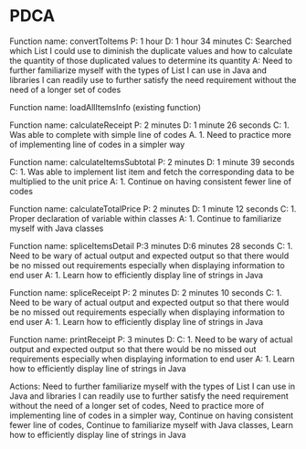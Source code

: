 # PDCA

Function name: convertToItems
P: 1 hour
D: 1 hour 34 minutes
C: Searched which List I could use to diminish the duplicate values and how to calculate the quantity of those duplicated values to determine its quantity
A: Need to further familiarize myself with the types of List I can use in Java and libraries I can readily use to further satisfy the need requirement without the need of a longer set of codes

Function name: loadAllItemsInfo (existing function)

Function name: calculateReceipt
P: 2 minutes
D: 1 minute 26 seconds
C: 1. Was able to complete with simple line of codes
A. 1. Need to practice more of implementing line of codes in a simpler way

Function name: calculateItemsSubtotal
P: 2 minutes
D: 1 minute 39 seconds
C: 1. Was able to implement list item and fetch the corresponding data to be multiplied to the unit price
A: 1. Continue on having consistent fewer line of codes

Function name: calculateTotalPrice
P: 2 minutes
D: 1 minute 12 seconds
C: 1. Proper declaration of variable within classes
A: 1. Continue to familiarize myself with Java classes

Function name: spliceItemsDetail
P:3 minutes
D:6 minutes 28 seconds
C: 1. Need to be wary of actual output and expected output so that there would be no missed out requirements especially when displaying information to end user
A: 1. Learn how to efficiently display line of strings in Java

Function name: spliceReceipt
P: 2 minutes
D: 2 minutes 10 seconds
C: 1. Need to be wary of actual output and expected output so that there would be no missed out requirements especially when displaying information to end user
A: 1. Learn how to efficiently display line of strings in Java

Function name: printReceipt
P: 3 minutes
D:
C: 1. Need to be wary of actual output and expected output so that there would be no missed out requirements especially when displaying information to end user
A: 1. Learn how to efficiently display line of strings in Java

Actions: Need to further familiarize myself with the types of List I can use in Java and libraries I can readily use to further satisfy the need requirement without the need of a longer set of codes, Need to practice more of implementing line of codes in a simpler way, Continue on having consistent fewer line of codes, Continue to familiarize myself with Java classes, Learn how to efficiently display line of strings in Java